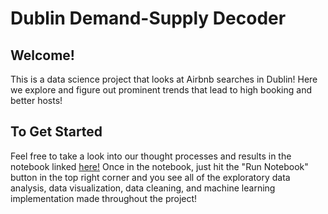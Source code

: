 # Dublin Demand-Supply Decoder
## Welcome!
This is a data science project that looks at Airbnb searches in Dublin! Here we explore and figure out prominent trends that lead to high booking and better hosts!

## To Get Started
Feel free to take a look into our thought processes and results in the notebook
linked [here!](https://deepnote.com/workspace/datathon-d3d5-1ec22220-d80d-48d0-88d9-de8b034634c1/project/datathon-24-8c865879-8b37-4dae-a822-d98fab19f950/notebook/Has%20Inquiries-cdc019b9ea4b405ca28ad92aec24b300)
Once in the notebook, just hit the "Run Notebook" button in the top right corner and
you see all of the exploratory data analysis, data visualization, data cleaning, and machine learning implementation
made throughout the project!
